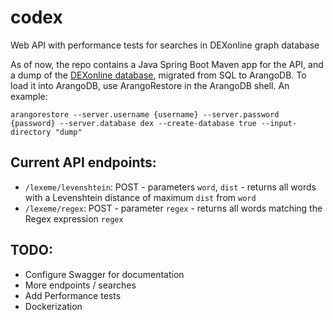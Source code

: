 # codex
Web API with performance tests for searches in DEXonline graph database

As of now, the repo contains a Java Spring Boot Maven app for the API, and a dump of the [DEXonline database](https://github.com/dexonline/dexonline/wiki/Database-Schema), migrated from SQL to ArangoDB. To load it into ArangoDB, use ArangoRestore in the ArangoDB shell. An example:

`arangorestore --server.username {username} --server.password {password} --server.database dex --create-database true --input-directory "dump"`

## Current API endpoints:
* `/lexeme/levenshtein`: POST - parameters `word`, `dist` - returns all words with a Levenshtein distance of maximum `dist` from `word`
* `/lexeme/regex`: POST - parameter `regex` - returns all words matching the Regex expression `regex`
## TODO: 
* Configure Swagger for documentation
* More endpoints / searches
* Add Performance tests
* Dockerization
